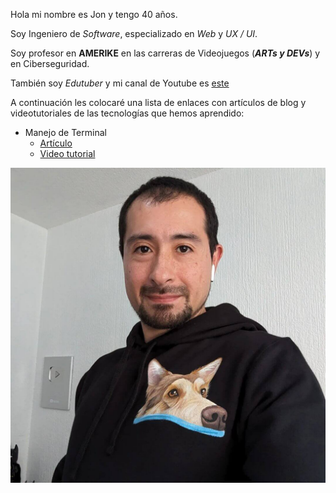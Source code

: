 Hola mi nombre es Jon y tengo 40 años.

Soy Ingeniero de _Software_, especializado en _Web_ y _UX / UI_.

Soy profesor en **AMERIKE** en las carreras de Videojuegos (_**ARTs y DEVs**_) y en Ciberseguridad.

También soy _Edutuber_ y mi canal de Youtube es [este](https://youtube.com/jonmircha)

A continuación les colocaré una lista de enlaces con artículos de blog y videotutoriales de las tecnologías que hemos aprendido:

- Manejo de Terminal
  - [Artículo](https://jonmircha.com/terminal)
  - [Video tutorial](https://www.youtube.com/watch?v=Pi0KVD4xTbc)

![Jon MirCha](./assets/jonmircha.jpg)

